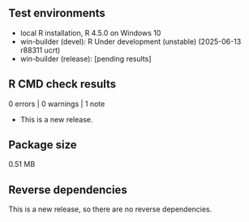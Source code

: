 ## Test environments
* local R installation, R 4.5.0 on Windows 10
* win-builder (devel): R Under development (unstable) (2025-06-13 r88311 ucrt)
* win-builder (release): [pending results]

## R CMD check results

0 errors | 0 warnings | 1 note

* This is a new release.

## Package size

0.51 MB

## Reverse dependencies

This is a new release, so there are no reverse dependencies.

